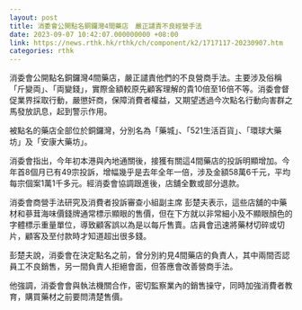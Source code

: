 ```yaml
---
layout: post
title: 消委會公開點名銅鑼灣4間藥店　嚴正譴責不良經營手法
date: 2023-09-07 10:42:07.000000000 +08:00
link: https://news.rthk.hk/rthk/ch/component/k2/1717117-20230907.htm
categories: rthk
---
```


消委會公開點名銅鑼灣4間藥店，嚴正譴責他們的不良營商手法。主要涉及俗稱「斤變両」、「両變錢」，實際金額較原先顧客理解的貴10倍至16倍不等。消委會督促業界採取行動，嚴懲奸商，保障消費者權益，又期望透過今次點名行動向害群之馬發放訊息，起到警示作用。

被點名的藥店全部位於銅鑼灣，分別名為「藥城」、「521生活百貨」、「環球大藥坊」及「安康大藥坊」。

消委會指出，今年初本港與內地通關後，接獲有關這4間藥店的投訴明顯增加。今年首8個月已有49宗投訴，增幅幾乎是去年全年一倍，涉及金額58萬6千元，平均每宗個案1萬1千多元。經消委會協調跟進後，店舖全數或部分退款。

消委會商營手法研究及消費者投訴審查小組副主席 彭楚夫表示，這些店舖的中藥材和蔘茸海味價錢牌通常標示顯眼的售價，但在下方就以非常細小及不顯眼顏色的字體標示重量單位，導致顧客誤以為是以每斤售賣。店員會迅速將藥材切碎或切片，顧客及至付款時才知道超出很多錢。

彭楚夫說，消委會在決定點名之前，曾分別約見4間藥店的負責人，其中兩間否認員工不良銷售，另一間負責人拒絕會面，但答應會改善營商手法。

他強調，消委會會與執法機關合作，密切監察業內的銷售操守，同時加強消費者教育，購買藥材之前要問清楚售價。
